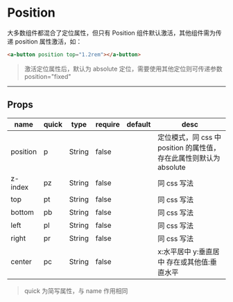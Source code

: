 # Position

大多数组件都混合了定位属性，但只有 Position 组件默认激活，其他组件需为传递 position 属性激活，如：

```html
<a-button position top="1.2rem"></a-button>
```

> 激活定位属性后，默认为 absolute 定位，需要使用其他定位则可传递参数 position="fixed"

---

## Props

| name     | quick | type   | require | default | desc                                                               |
| -------- | ----- | ------ | ------- | ------- | ------------------------------------------------------------------ |
| position | p     | String | false   |         | 定位模式，同 css 中 position 的属性值，存在此属性则默认为 absolute |
| z-index  | pz    | String | false   |         | 同 css 写法                                                        |
| top      | pt    | String | false   |         | 同 css 写法                                                        |
| bottom   | pb    | String | false   |         | 同 css 写法                                                        |
| left     | pl    | String | false   |         | 同 css 写法                                                        |
| right    | pr    | String | false   |         | 同 css 写法                                                        |
| center   | pc    | String | false   |         | x:水平居中 y:垂直居中 存在或其他值:垂直水平                        |

> quick 为简写属性，与 name 作用相同

